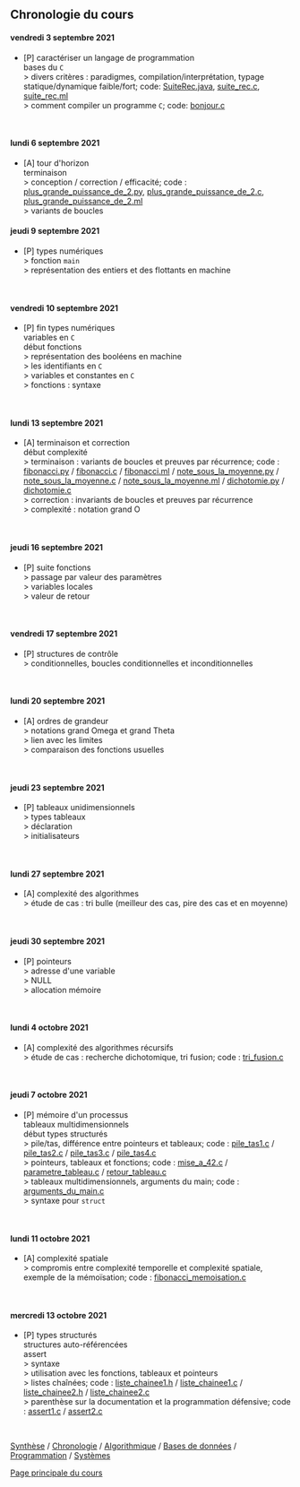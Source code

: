## Chronologie du cours



#### vendredi 3 septembre 2021


* [P] caractériser un langage de programmation
<br />bases du `C`
<br />> divers critères : paradigmes, compilation/interprétation, typage statique/dynamique faible/fort; code: [SuiteRec.java](code/SuiteRec.java), [suite_rec.c](code/suite_rec.c), [suite_rec.ml](code/suite_rec.ml)
<br />> comment compiler un programme `C`; code: [bonjour.c](code/bonjour.c)
<br />

#### lundi 6 septembre 2021


* [A] tour d'horizon
<br />terminaison
<br />> conception / correction / efficacité; code : [plus_grande_puissance_de_2.py](code/plus_grande_puissance_de_2.py), [plus_grande_puissance_de_2.c](code/plus_grande_puissance_de_2.c), [plus_grande_puissance_de_2.ml](code/plus_grande_puissance_de_2.ml)
<br />> variants de boucles<br />

#### jeudi 9 septembre 2021


* [P] types numériques
<br />> fonction `main`
<br />> représentation des entiers et des flottants en machine
<br />

#### vendredi 10 septembre 2021


* [P] fin types numériques
<br />variables en `C`
<br />début fonctions
<br />> représentation des booléens en machine
<br />> les identifiants en `C`
<br />> variables et constantes en `C`
<br />> fonctions : syntaxe
<br />

#### lundi 13 septembre 2021


* [A] terminaison et correction
<br />début complexité
<br />> terminaison : variants de boucles et preuves par récurrence; code : [fibonacci.py](code/fibonacci.py) / [fibonacci.c](code/fibonacci.c) / [fibonacci.ml](code/fibonacci.ml) / [note_sous_la_moyenne.py](code/note_sous_la_moyenne.py) / [note_sous_la_moyenne.c](code/note_sous_la_moyenne.c) / [note_sous_la_moyenne.ml](code/note_sous_la_moyenne.ml) / [dichotomie.py](code/dichotomie.py) / [dichotomie.c](code/dichotomie.c)
<br />> correction : invariants de boucles et preuves par récurrence
<br />> complexité : notation grand O
<br />

#### jeudi 16 septembre 2021


* [P] suite fonctions
<br />> passage par valeur des paramètres
<br />> variables locales
<br />> valeur de retour
<br />

#### vendredi 17 septembre 2021


* [P] structures de contrôle
<br />> conditionnelles, boucles conditionnelles et inconditionnelles
<br />

#### lundi 20 septembre 2021


* [A] ordres de grandeur
<br />> notations grand Omega et grand Theta
<br />> lien avec les limites
<br />> comparaison des fonctions usuelles
<br />

#### jeudi 23 septembre 2021


* [P] tableaux unidimensionnels
<br />> types tableaux
<br />> déclaration
<br />> initialisateurs
<br />

#### lundi 27 septembre 2021


* [A] complexité des algorithmes
<br />> étude de cas : tri bulle (meilleur des cas, pire des cas et en moyenne)
<br />

#### jeudi 30 septembre 2021


* [P] pointeurs
<br />> adresse d'une variable
<br />> NULL
<br />> allocation mémoire
<br />

#### lundi 4 octobre 2021


* [A] complexité des algorithmes récursifs
<br />> étude de cas : recherche dichotomique, tri fusion; code : [tri_fusion.c](code/tri_fusion.c)
<br />

#### jeudi 7 octobre 2021


* [P] mémoire d'un processus
<br />tableaux multidimensionnels
<br />début types structurés
<br />> pile/tas, différence entre pointeurs et tableaux; code : [pile_tas1.c](code/pile_tas1.c) / [pile_tas2.c](code/pile_tas2.c) / [pile_tas3.c](code/pile_tas3.c) / [pile_tas4.c](code/pile_tas4.c)
<br />> pointeurs, tableaux et fonctions; code : [mise_a_42.c](code/mise_a_42.c) / [parametre_tableau.c](code/parametre_tableau.c) / [retour_tableau.c](code/retour_tableau.c)
<br />> tableaux multidimensionnels, arguments du main; code : [arguments_du_main.c](code/arguments_du_main.c)
<br />> syntaxe pour `struct`
<br />

#### lundi 11 octobre 2021


* [A] complexité spatiale
<br />> compromis entre complexité temporelle et complexité spatiale, exemple de la mémoïsation; code : [fibonacci_memoisation.c](code/fibonacci_memoisation.c)
<br />

#### mercredi 13 octobre 2021


* [P] types structurés
<br />structures auto-référencées
<br />assert
<br />> syntaxe
<br />> utilisation avec les fonctions, tableaux et pointeurs
<br />> listes chaînées; code : [liste_chainee1.h](code/liste_chainee1.h) / [liste_chainee1.c](code/liste_chainee1.c) / [liste_chainee2.h](code/liste_chainee2.h) / [liste_chainee2.c](code/liste_chainee2.c)
<br />> parenthèse sur la documentation et la programmation défensive; code : [assert1.c](code/assert1.c) / [assert2.c](code/assert2.c)
<br />


[Synthèse](synthese.md) /  [Chronologie](chronologie.md) / [Algorithmique](algorithmique.md) / [Bases de données](bd.md) / [Programmation](prog.md) / [Systèmes](systemes.md) 


[Page principale du cours](https://ineskkk.github.io/mp2i-pv)

